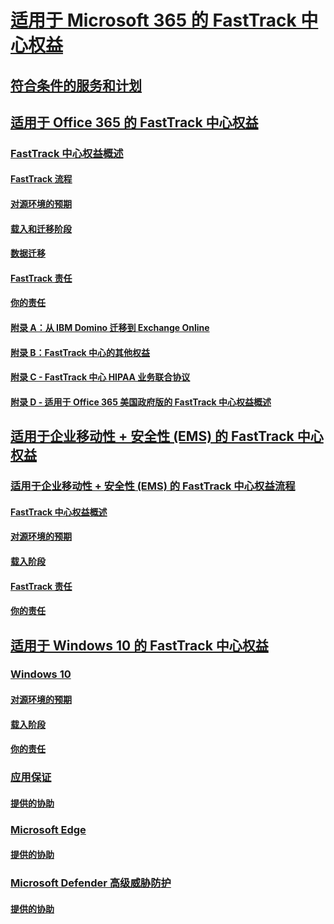 # [适用于 Microsoft 365 的 FastTrack 中心权益](M365-fasttrack-benefit-overview.md)
## [符合条件的服务和计划](M365-eligible-services-and-plans.md)
## [适用于 Office 365 的 FastTrack 中心权益](O365-fasttrack-benefit-for-office-365.md)
### [FastTrack 中心权益概述](O365-fasttrack-benefit-overview.md)
#### [FastTrack 流程](O365-fasttrack-process.md)
#### [对源环境的预期](O365-source-environment-expectations.md)
#### [载入和迁移阶段](O365-onboarding-and-migration.md)
#### [数据迁移](O365-data-migration.md)
#### [FastTrack 责任](O365-fasttrack-responsibilities.md)
#### [你的责任](O365-your-responsibilities.md)
#### [附录 A：从 IBM Domino 迁移到 Exchange Online](O365-from-ibm-domino-to-exchange-online.md)
#### [附录 B：FastTrack 中心的其他权益](O365-fasttrack-additional-benefits.md)
#### [附录 C - FastTrack 中心 HIPAA 业务联合协议](O365-hipaa-business-associate-agreement.md)
#### [附录 D - 适用于 Office 365 美国政府版的 FastTrack 中心权益概述](US-Gov-appendix-overview.md)
## [适用于企业移动性 + 安全性 (EMS) 的 FastTrack 中心权益](EMS-fasttrack-benefit-for-EMS.md)
### [适用于企业移动性 + 安全性 (EMS) 的 FastTrack 中心权益流程](EMS-fasttrack-process.md)
#### [FastTrack 中心权益概述](EMS-fasttrack-benefit-overview.md)
#### [对源环境的预期](EMS-source-environment-expectations.md)
#### [载入阶段](EMS-onboarding-phases.md)
#### [FastTrack 责任](EMS-fasttrack-responsibilities.md)
#### [你的责任](EMS-your-responsibilities.md)
## [适用于 Windows 10 的 FastTrack 中心权益](Win-10-fasttrack-benefit-for-windows-10.md)
### [Windows 10](Win-10-windows-10.md)
#### [对源环境的预期](Win-10-source-environment-expectations.md)
#### [载入阶段](Win-10-onboarding-phases.md)
#### [你的责任](Win-10-your-responsibilities.md)
### [应用保证](Win-10-app-assure.md)
#### [提供的协助](Win-10-app-assure-assistance-offered.md)
### [Microsoft Edge](Win-10-microsoft-edge.md)
#### [提供的协助](Win-10-microsoft-edge-assistance-offered.md)
### [Microsoft Defender 高级威胁防护](Win-10-microsoft-defender-atp.md)
#### [提供的协助](Win-10-microsoft-defender-atp-assistance-offered.md)
